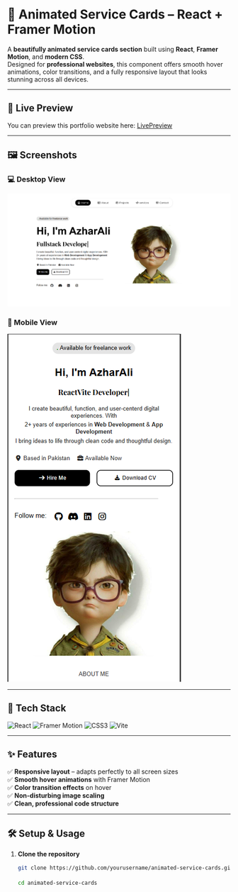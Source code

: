 # 🌟 Animated Service Cards – React + Framer Motion

A **beautifully animated service cards section** built using **React**, **Framer Motion**, and **modern CSS**.  
Designed for **professional websites**, this component offers smooth hover animations, color transitions, and a fully responsive layout that looks stunning across all devices.

---

## 👾 Live Preview
You can preview this portfolio website here: <a href="https://azharali.vercel.app" target="_blank">LivePreview</a>

---

## 🖼️ Screenshots

### 💻 Desktop View
![Desktop Screenshot](./screenshots/desktop-view.png)

### 📱 Mobile View
![Mobile Screenshot](./screenshots/mobile-view.png)

---

## 🧩 Tech Stack

![React](https://img.shields.io/badge/React-20232A?style=for-the-badge&logo=react&logoColor=61DAFB)
![Framer Motion](https://img.shields.io/badge/Framer_Motion-000000?style=for-the-badge&logo=framer&logoColor=white)
![CSS3](https://img.shields.io/badge/CSS3-1572B6?style=for-the-badge&logo=css3&logoColor=white)
![Vite](https://img.shields.io/badge/Vite-B73BFE?style=for-the-badge&logo=vite&logoColor=FFD62E)

---

## ✨ Features

✅ **Responsive layout** – adapts perfectly to all screen sizes  
✅ **Smooth hover animations** with Framer Motion  
✅ **Color transition effects** on hover  
✅ **Non-disturbing image scaling**  
✅ **Clean, professional code structure**

---

## 🛠️ Setup & Usage

1. **Clone the repository**
   ```bash
   git clone https://github.com/yourusername/animated-service-cards.git
   
   cd animated-service-cards
